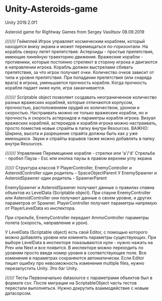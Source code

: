 # Unity-Asteroids-game

Unity 2019.2.0f1

Asteroid game for Rightway Games from Sergey Vasiltsov
08.09.2019

///////
Геймплей
Игрок управляет космическим кораблем, который находится внизу экрана и может перемещаться по-горизонтали. На корабль сверху летят препятствия:
Астероиды - простые препятствия, имеющие линейную траекторию движения.
Вражеские корабли - противники, которые постоянно стреляют в сторону игрока и двигаются в направлении игрока.
Корабль должен выстрелами сбивать препятствия, за что игрок получает очки. Количество очков зависит от типа и уровня препятствия. 
При попадании препятствия (или снаряда врага) в игрока, уменьшается прочность корабля. Когда прочность корабля падает ниже нуля, игра заканчивается.

///////
Scriptable object позволяет создавать неограниченное количество разных вражеских кораблей, которые отличаются корпусом, прочностью, расположением орудий их количеством, уроном и скоростью.
Настраивать можно не только вражеские корабли, но и прочность и скорость астероидов и параметры корабля игрока.
Визуал вражеских кораблей, астероидов и корабля игрока можно настраивать, просто поместив новые спрайты в папку внутри Resources. 
ВАЖНО: Ширина, высота и разрешение спрайта должны быть как у уже имеющихся. 
Звуки и спрайты взрывов также можно добавлять в папку внутри Resources.

///////
Управление
Перемещение корабля - стрелки или 'a'/'d'
Стрельба - пробел
Пауза - Esc или кнопка паузы в правом верхнем углу экрана

//////
Структура классов
У PlayerController, EnemyController и AsteroidController один родитель - SpaceObjectParent
У EnemySpawner и AsteroidSpawner один родитель - SpawnerParent

EnemySpawner и AsteroidSpawner получают данные о правилах спавна объектов из LevelData (Scriptable object).
При спауне EnemyController или AsteroidController они получают данные о своем уровне, и других параметров от Spawner.
PlayerController получает параметры напрямую от PlayerLevelData из инспектора.

При стрельбе, EnemyController передает AmmoController параметры полета (скорость, направление и урон).

У LevelData (Scriptable object) есть свой Editor, с помощью которого можно добавлять уровни или изменять параметры существующих.
При выборе LevelData в инспекторе показываются нули - нужно нажать на Prev или Next и все появится.
В инспекторе можно переходить по уровням просто введя номер уровня в соответствующее поле.
Все изменения в параметрах сохраняются автоматически.
Если Editor пишет ошибку про невозможность изменения multiple files, нужно перезапустить Unity. Это баг Unity.

//////
Тесты
Первоначально datasource с параметрами объектов был в формате csv. 
После миграции на ScriptableObject часть тестов перестали выполняться. Нужно докрутить взаимодействие с новым датасорсом. 


 
